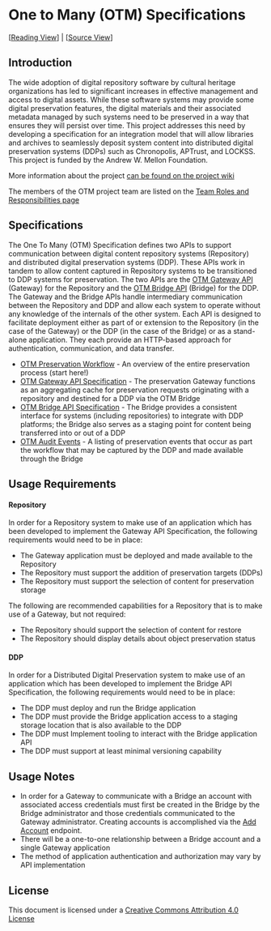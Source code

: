 # One to Many (OTM) Specifications

[[Reading View](https://ucsdlib.github.io/otm-specs/)] | [[Source View](https://github.com/ucsdlib/otm-specs)]

## Introduction
The wide adoption of digital repository software by cultural heritage organizations has led to significant increases in
effective management and access to digital assets. While these software systems may provide some digital preservation
features, the digital materials and their associated metadata managed by such systems need to be preserved in a way that
ensures they will persist over time. This project addresses this need by developing a specification for an integration model
that will allow libraries and archives to seamlessly deposit system content into distributed digital preservation systems
(DDPs) such as Chronopolis, APTrust, and LOCKSS. This project is funded by the Andrew W. Mellon Foundation.

More information about the project [can be found on the project wiki](https://wiki.duraspace.org/display/OTM)

The members of the OTM project team are listed on the [Team Roles and Responsibilities page](https://wiki.duraspace.org/display/OTM/Team+Roles+and+Responsibilities)

## Specifications
The One To Many (OTM) Specification defines two APIs to support communication between digital content repository systems
(Repository) and distributed digital preservation systems (DDP). These APIs work in tandem to allow content captured in
Repository systems to be transitioned to DDP systems for preservation. The two APIs are the [OTM Gateway
API](otm-gateway.html) (Gateway) for the Repository and the [OTM Bridge API](otm-bridge.html) (Bridge) for the DDP. The
Gateway and the Bridge APIs handle intermediary communication between the Repository and DDP and allow each system to operate
without any knowledge of the internals of the other system. Each API is designed to facilitate deployment either as part of
or extension to the Repository (in the case of the Gateway) or the DDP (in the case of the Bridge) or as a stand-alone
application. They each provide an HTTP-based approach for authentication, communication, and data transfer.

* [OTM Preservation Workflow](preservation-workflow.html) - An overview of the entire preservation process (start here!)
* [OTM Gateway API Specification](otm-gateway.html) - The preservation Gateway functions as an aggregating cache for preservation requests originating with a repository and destined for a DDP via the OTM Bridge
* [OTM Bridge API Specification](otm-bridge.html) - The Bridge provides a consistent interface for systems (including repositories) to integrate with DDP platforms; the Bridge also serves as a staging point for content being transferred into or out of a DDP
* [OTM Audit Events](audit-appendix.html) - A listing of preservation events that occur as part the workflow that may be captured by the DDP and made available through the Bridge

## Usage Requirements

#### Repository

In order for a Repository system to make use of an application which has been developed to implement the Gateway API Specification, the following requirements would need to be in place:

* The Gateway application must be deployed and made available to the Repository
* The Repository must support the addition of preservation targets (DDPs)
* The Repository must support the selection of content for preservation storage

The following are recommended capabilities for a Repository that is to make use of a Gateway, but not required:

* The Repository should support the selection of content for restore
* The Repository should display details about object preservation status

#### DDP

In order for a Distributed Digital Preservation system to make use of an application which has been developed to implement the Bridge API Specification, the following requirements would need to be in place:

* The DDP must deploy and run the Bridge application
* The DDP must provide the Bridge application access to a staging storage location that is also available to the DDP
* The DDP must Implement tooling to interact with the Bridge application API
* The DDP must support at least minimal versioning capability

## Usage Notes

* In order for a Gateway to communicate with a Bridge an account with associated access credentials must first be created in the Bridge by the Bridge administrator and those credentials communicated to the Gateway administrator. Creating accounts is accomplished via the [Add Account](otm-bridge.html#add-account) endpoint.
* There will be a one-to-one relationship between a Bridge account and a single Gateway application
* The method of application authentication and authorization may vary by API implementation

## License

This document is licensed under a [Creative Commons Attribution 4.0 License](https://creativecommons.org/licenses/by/4.0/)

